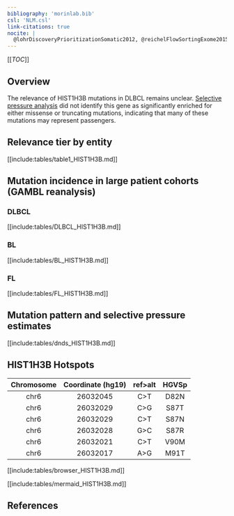 ```yaml
---
bibliography: 'morinlab.bib'
csl: 'NLM.csl'
link-citations: true
nocite: |
  @lohrDiscoveryPrioritizationSomatic2012, @reichelFlowSortingExome2015, 
---
```

[[_TOC_]]

## Overview

The relevance of HIST1H3B mutations in DLBCL remains unclear.
[Selective pressure analysis](#mutation-pattern-and-selective-pressure-estimates) did not identify this gene as significantly enriched for either missense or truncating mutations, indicating that many of these mutations may represent passengers. 

## Relevance tier by entity

[[include:tables/table1_HIST1H3B.md]]

## Mutation incidence in large patient cohorts (GAMBL reanalysis)

### DLBCL
[[include:tables/DLBCL_HIST1H3B.md]]

### BL
[[include:tables/BL_HIST1H3B.md]]

### FL
[[include:tables/FL_HIST1H3B.md]]


## Mutation pattern and selective pressure estimates
[[include:tables/dnds_HIST1H3B.md]]



## HIST1H3B Hotspots

| Chromosome |Coordinate (hg19) | ref>alt | HGVSp | 
 | :---:| :---: | :--: | :---: |
|chr6|26032045|C>T|D82N| 
|chr6|26032029|C>G|S87T| 
|chr6|26032029|C>T|S87N| 
|chr6|26032028|G>C|S87R| 
|chr6|26032021|C>T|V90M| 
|chr6|26032017|A>G|M91T| 


[[include:tables/browser_HIST1H3B.md]]

[[include:tables/mermaid_HIST1H3B.md]]

## References

